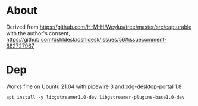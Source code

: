 # About

Derived from https://github.com/H-M-H/Weylus/tree/master/src/capturable with the author's consent, https://github.com/dshldesk/dshldesk/issues/56#issuecomment-882727967 

# Dep

Works fine on Ubuntu 21.04 with pipewire 3 and xdg-desktop-portal 1.8

`
apt install -y libgstreamer1.0-dev libgstreamer-plugins-base1.0-dev
`
